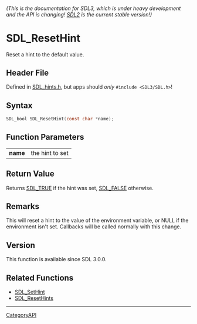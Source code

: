 ###### (This is the documentation for SDL3, which is under heavy development and the API is changing! [SDL2](https://wiki.libsdl.org/SDL2/) is the current stable version!)
# SDL_ResetHint

Reset a hint to the default value.

## Header File

Defined in [SDL_hints.h](https://github.com/libsdl-org/SDL/blob/main/include/SDL3/SDL_hints.h), but apps should _only_ `#include <SDL3/SDL.h>`!

## Syntax

```c
SDL_bool SDL_ResetHint(const char *name);

```

## Function Parameters

|              |                 |
| ------------ | --------------- |
| **name**     | the hint to set |

## Return Value

Returns [SDL_TRUE](SDL_TRUE) if the hint was set, [SDL_FALSE](SDL_FALSE)
otherwise.

## Remarks

This will reset a hint to the value of the environment variable, or NULL if
the environment isn't set. Callbacks will be called normally with this
change.

## Version

This function is available since SDL 3.0.0.

## Related Functions

* [SDL_SetHint](SDL_SetHint)
* [SDL_ResetHints](SDL_ResetHints)

----
[CategoryAPI](CategoryAPI)

